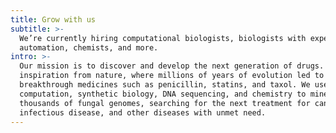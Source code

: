 ```yaml
---
title: Grow with us
subtitle: >-
  We’re currently hiring computational biologists, biologists with experience in
  automation, chemists, and more. 
intro: >-
  Our mission is to discover and develop the next generation of drugs. We take
  inspiration from nature, where millions of years of evolution led to
  breakthrough medicines such as penicillin, statins, and taxol. We use
  computation, synthetic biology, DNA sequencing, and chemistry to mine
  thousands of fungal genomes, searching for the next treatment for cancer,
  infectious disease, and other diseases with unmet need.
---
```


